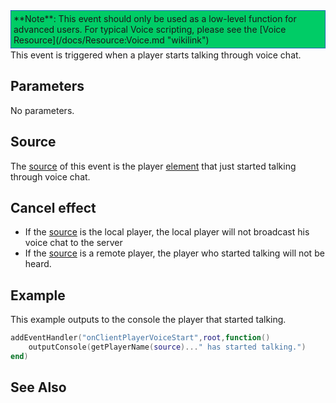 <div style="border: 1px dotted blue; background: #00CC66;padding:4px;margin-bottom:2px;">
**Note**: This event should only be used as a low-level function for advanced users. For typical Voice scripting, please see the [Voice Resource](/docs/Resource:Voice.md "wikilink")

</div>
This event is triggered when a player starts talking through voice chat.

Parameters
----------

No parameters.

Source
------

The [source](/docs/event_system#Event_source.md "wikilink") of this event is the player [element](/element.md "wikilink") that just started talking through voice chat.

Cancel effect
-------------

-   If the [source](/docs/event_system#Event_source.md "wikilink") is the local player, the local player will not broadcast his voice chat to the server
-   If the [source](/docs/event_system#Event_source.md "wikilink") is a remote player, the player who started talking will not be heard.

Example
-------

This example outputs to the console the player that started talking.

``` lua
addEventHandler("onClientPlayerVoiceStart",root,function()
    outputConsole(getPlayerName(source)..." has started talking.")
end)
```

See Also
--------
